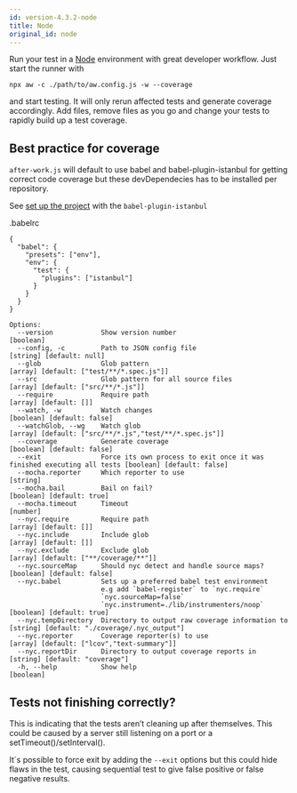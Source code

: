 ```yaml
---
id: version-4.3.2-node
title: Node
original_id: node
---
```


Run your test in a [Node](https://nodejs.org) environment with great developer workflow. Just start the runner with

```
npx aw -c ./path/to/aw.config.js -w --coverage
```

and start testing. It will only rerun affected tests and generate coverage accordingly.
Add files, remove files as you go and change your tests to rapidly build up a test coverage.

## Best practice for coverage
`after-work.js` will default to use babel and babel-plugin-istanbul for getting correct code coverage but these devDependecies has to be installed per repository. 

See [set up the project](https://github.com/istanbuljs/nyc#use-with-babel-plugin-istanbul-for-babel-support) with the `babel-plugin-istanbul`

.babelrc
```
{
  "babel": {
    "presets": ["env"],
    "env": {
      "test": {
        "plugins": ["istanbul"]
      }
    }
  }
}
```

```shell
Options:
  --version            Show version number                                                                     [boolean]
  --config, -c         Path to JSON config file                                                 [string] [default: null]
  --glob               Glob pattern                                             [array] [default: ["test/**/*.spec.js"]]
  --src                Glob pattern for all source files                              [array] [default: ["src/**/*.js"]]
  --require            Require path                                                                [array] [default: []]
  --watch, -w          Watch changes                                                          [boolean] [default: false]
  --watchGlob, --wg    Watch glob                                 [array] [default: ["src/**/*.js","test/**/*.spec.js"]]
  --coverage           Generate coverage                                                      [boolean] [default: false]
  --exit               Force its own process to exit once it was finished executing all tests [boolean] [default: false]
  --mocha.reporter     Which reporter to use                                                                    [string]
  --mocha.bail         Bail on fail?                                                           [boolean] [default: true]
  --mocha.timeout      Timeout                                                                                  [number]
  --nyc.require        Require path                                                                [array] [default: []]
  --nyc.include        Include glob                                                                [array] [default: []]
  --nyc.exclude        Exclude glob                                                [array] [default: ["**/coverage/**"]]
  --nyc.sourceMap      Should nyc detect and handle source maps?                              [boolean] [default: false]
  --nyc.babel          Sets up a preferred babel test environment
                       e.g add `babel-register` to `nyc.require`
                       `nyc.sourceMap=false`
                       `nyc.instrument=./lib/instrumenters/noop`                               [boolean] [default: true]
  --nyc.tempDirectory  Directory to output raw coverage information to      [string] [default: "./coverage/.nyc_output"]
  --nyc.reporter       Coverage reporter(s) to use                            [array] [default: ["lcov","text-summary"]]
  --nyc.reportDir      Directory to output coverage reports in                            [string] [default: "coverage"]
  -h, --help           Show help                                                                               [boolean]
```

## Tests not finishing correctly?
This is indicating that the tests aren’t cleaning up after themselves. This could be caused by a server still listening on a port or a setTimeout()/setInterval().

It´s possible to force exit by adding the `--exit` options but this could hide flaws in the test, causing sequential test to give false positive or false negative results.
